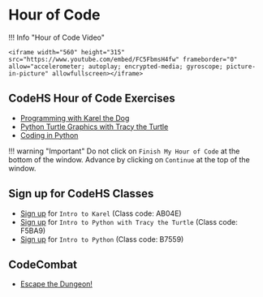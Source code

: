 # Hour of Code 

!!! Info "Hour of Code Video"

    <iframe width="560" height="315" src="https://www.youtube.com/embed/FC5FbmsH4fw" frameborder="0" allow="accelerometer; autoplay; encrypted-media; gyroscope; picture-in-picture" allowfullscreen></iframe>
    
## CodeHS Hour of Code Exercises
* [Programming with Karel the Dog](​​http://www.codehs.com/hoc_karel)
* [Python Turtle Graphics with Tracy the Turtle](http://wwww.codehs.com/hoc_turtle)
* [Coding in Python](http://wwww.codehs.com/hoc_python)

!!! warning "Important"
    Do not click on ``Finish My Hour of Code`` at the bottom of the window. Advance by clicking 
    on ``Continue`` at the top of the window.
    

## Sign up for CodeHS Classes
* [Sign up](http://codehs.com/go/AB04E) for ``Intro to Karel`` (Class code: AB04E) 
* [Sign up](http://codehs.com/go/F5BA9) for ``Intro to Python with Tracy the Turtle`` (Class code: F5BA9)
* [Sign up](http://codehs.com/go/B7559) for ``Intro to Python`` (Class code: B7559)

## CodeCombat
* [Escape the Dungeon!](https://codecombat.com/play/dungeon?hour_of_code=true)
















